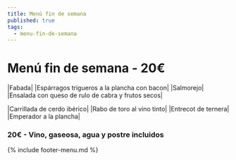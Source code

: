 ```yaml
---
title: Menú fin de semana
published: true
tags:
  - menu-fin-de-semana
---
```


# Menú fin de semana - 20€

|Fabada|
|Espárragos trigueros a la plancha con bacon|
|Salmorejo|
|Ensalada con queso de rulo de cabra y frutos secos|

|Carrillada de cerdo ibérico|
|Rabo de toro al vino tinto|
|Entrecot de ternera|
|Emperador a la plancha|


### 20€ - Vino, gaseosa, agua y postre incluidos


{% include footer-menu.md %}
